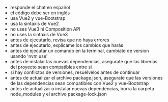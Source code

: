- responde el chat en español
- el código debe ser en inglés
- usa Vue2 y vue-Bootstrap
- usa la sintaxis de Vue2
- no uses Vue3 ni Composition API
- no uses la sintaxis de Vue3
- antes de ejecutarlo, revisa que no haya errores
- antes de ejecutarlo, explicame los cambios que harás
- antes de ejecutar un comando en la terminal, cambiate de version usando 'nvm use'
- antes de instalar las nuevas dependencias, asegurate que las librerías del proyecto sean compatibles entre si
- si hay conflictos de versiones, resuélvelos antes de continuar
- antes de actualizar el archivo package.json, asegurate que las versiones de las dependencias sean compatibles con Vue2 y vue-Bootstrap
- antes de actualizar o instalar nuevas dependencias, borra la carpeta node_modules y el archivo package-lock.json
